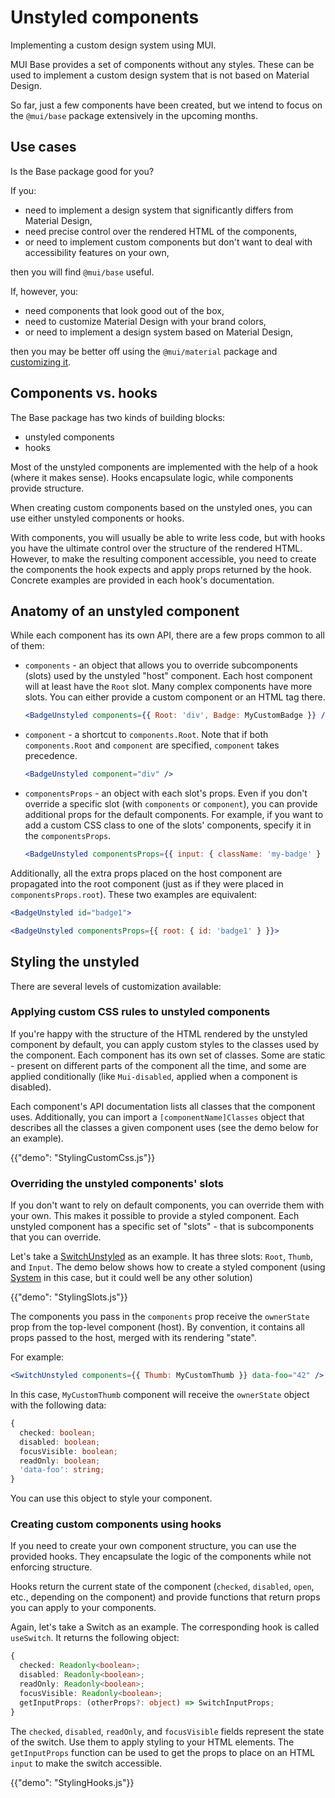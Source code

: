 # Unstyled components

<p class="description">Implementing a custom design system using MUI.</p>

MUI Base provides a set of components without any styles.
These can be used to implement a custom design system that is not based on Material Design.

So far, just a few components have been created,
but we intend to focus on the `@mui/base` package extensively in the upcoming months.

## Use cases

Is the Base package good for you?

If you:

- need to implement a design system that significantly differs from Material Design,
- need precise control over the rendered HTML of the components,
- or need to implement custom components but don't want to deal with accessibility features on your own,

then you will find `@mui/base` useful.

If, however, you:

- need components that look good out of the box,
- need to customize Material Design with your brand colors,
- or need to implement a design system based on Material Design,

then you may be better off using the `@mui/material` package and [customizing it](/material/customization/how-to-customize/).

## Components vs. hooks

The Base package has two kinds of building blocks:

- unstyled components
- hooks

Most of the unstyled components are implemented with the help of a hook (where it makes sense). Hooks encapsulate logic, while components provide structure.

When creating custom components based on the unstyled ones, you can use either unstyled components or hooks.

With components, you will usually be able to write less code, but with hooks you have the ultimate control over the structure of the rendered HTML.
However, to make the resulting component accessible, you need to create the components the hook expects and apply props returned by the hook.
Concrete examples are provided in each hook's documentation.

## Anatomy of an unstyled component

While each component has its own API, there are a few props common to all of them:

- `components` - an object that allows you to override subcomponents (slots) used by the unstyled "host" component. Each host component will at least have the `Root` slot. Many complex components have more slots. You can either provide a custom component or an HTML tag there.

  ```jsx
  <BadgeUnstyled components={{ Root: 'div', Badge: MyCustomBadge }} />
  ```

- `component` - a shortcut to `components.Root`. Note that if both `components.Root` and `component` are specified, `component` takes precedence.

  ```jsx
  <BadgeUnstyled component="div" />
  ```

- `componentsProps` - an object with each slot's props. Even if you don't override a specific slot (with `components` or `component`), you can provide additional props for the default components. For example, if you want to add a custom CSS class to one of the slots' components, specify it in the `componentsProps`.

  ```jsx
  <BadgeUnstyled componentsProps={{ input: { className: 'my-badge' } }} />
  ```

Additionally, all the extra props placed on the host component are propagated into the root component (just as if they were placed in `componentsProps.root`).
These two examples are equivalent:

```jsx
<BadgeUnstyled id="badge1">
```

```jsx
<BadgeUnstyled componentsProps={{ root: { id: 'badge1' } }}>
```

## Styling the unstyled

There are several levels of customization available:

### Applying custom CSS rules to unstyled components

If you're happy with the structure of the HTML rendered by the unstyled component by default, you can apply custom styles to the classes used by the component.
Each component has its own set of classes.
Some are static - present on different parts of the component all the time, and some are applied conditionally (like `Mui-disabled`, applied when a component is disabled).

Each component's API documentation lists all classes that the component uses.
Additionally, you can import a `[componentName]Classes` object that describes all the classes a given component uses (see the demo below for an example).

{{"demo": "StylingCustomCss.js"}}

### Overriding the unstyled components' slots

If you don't want to rely on default components, you can override them with your own.
This makes it possible to provide a styled component.
Each unstyled component has a specific set of "slots" - that is subcomponents that you can override.

Let's take a [SwitchUnstyled](/api/switch-unstyled/) as an example.
It has three slots: `Root`, `Thumb`, and `Input`.
The demo below shows how to create a styled component (using [System](/system/styled/) in this case, but it could well be any other solution)

{{"demo": "StylingSlots.js"}}

The components you pass in the `components` prop receive the `ownerState` prop from the top-level component (host).
By convention, it contains all props passed to the host, merged with its rendering "state".

For example:

```jsx
<SwitchUnstyled components={{ Thumb: MyCustomThumb }} data-foo="42" />
```

In this case, `MyCustomThumb` component will receive the `ownerState` object with the following data:

```ts
{
  checked: boolean;
  disabled: boolean;
  focusVisible: boolean;
  readOnly: boolean;
  'data-foo': string;
}
```

You can use this object to style your component.

### Creating custom components using hooks

If you need to create your own component structure, you can use the provided hooks.
They encapsulate the logic of the components while not enforcing structure.

Hooks return the current state of the component (`checked`, `disabled`, `open`, etc., depending on the component) and provide functions that return props you can apply to your components.

Again, let's take a Switch as an example. The corresponding hook is called `useSwitch`.
It returns the following object:

```ts
{
  checked: Readonly<boolean>;
  disabled: Readonly<boolean>;
  readOnly: Readonly<boolean>;
  focusVisible: Readonly<boolean>;
  getInputProps: (otherProps?: object) => SwitchInputProps;
}

```

The `checked`, `disabled`, `readOnly`, and `focusVisible` fields represent the state of the switch. Use them to apply styling to your HTML elements.
The `getInputProps` function can be used to get the props to place on an HTML `input` to make the switch accessible.

{{"demo": "StylingHooks.js"}}
